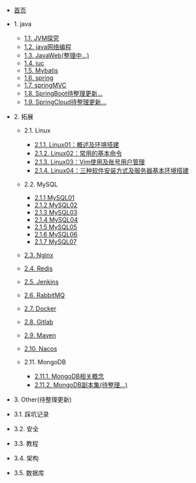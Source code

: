 * [首页](/)

* 1\. java
  * [1.1. JVM探究](1-java/1.1-JVM探究.md)
  * [1.2. java网络编程](1-java/1.2-网络编程.md)
  * [1.3. JavaWeb(整理中...)](1-java/1.3-JavaWeb.md)
  * [1.4. juc](1-java/1.4-juc.md)
  * [1.5. Mybatis](1-java/1.5-Mybatis.md)
  * [1.6. spring](1-java/1.6-spring.md)
  * [1.7. springMVC](1-java/1.7-springMVC.md)
  * [1.8. SpringBoot待整理更新...](1-java/1.8-SpringBoot.md)
  * [1.9. SpringCloud待整理更新...](1-java/1.8-SpringCloud.md)

* 2\. 拓展
  * 2.1. Linux
    * [2.1.1. Linux01：概述及环境搭建](2-extend/Linux01：概述及环境搭建.md)
    * [2.1.2. Linux02：常用的基本命令](2-extend/Linux02：常用的基本命令.md)
    * [2.1.3. Linux03：Vim使用及账号用户管理](2-extend/Linux03：Vim使用及账号用户管理.md)
    * [2.1.4. Linux04：三种软件安装方式及服务器基本环境搭建](2-extend/Linux04：三种软件安装方式及服务器基本环境搭建.md)
    
  * 2.2. MySQL
    * [2.1.1 MySQL01](2-extend/MySQL01：初识MySQL.md)
    * [2.1.2 MySQL02](2-extend/MySQL02：数据库操作.md)
    * [2.1.3 MySQL03](2-extend/MySQL03：DML语言.md)
    * [2.1.4 MySQL04](2-extend/MySQL04：使用DQL查询数据.md)
    * [2.1.5 MySQL05](2-extend/MySQL05：MySQL函数.md)
    * [2.1.6 MySQL06](2-extend/MySQL06：事务和索引.md)
    * [2.1.7 MySQL07](2-extend/MySQL07：权限及如何设计数据库.md)
  * [2.3. Nginx](2-extend/2.3-Nginx.md)
  * [2.4. Redis](2-extend/2.4-Redis.md)
  * [2.5. Jenkins](2-extend/2.5-Jenkins.md)
  * [2.6. RabbitMQ](2-extend/2.6-RabbitMQ.md)
  * [2.7. Docker](2-extend/2.7-Docker)
  * [2.8. Gitlab](2-extend/2.8-Gitlab)
  * [2.9. Maven](2-extend/2.9-Maven)
  * [2.10. Nacos](2-extend/2.10-Nacos)
  * 2.11. MongoDB
    * [2.11.1. MongoDB相关概念](2-extend/2.11.1-MongoDB相关概念.md)
    * [2.11.2. MongoDB副本集(待整理...)](2-extend/2.11.2-MongoDB副本集.md)
* 3\. Other(待整理更新)
 * 3.1. 踩坑记录
 * 3.2. 安全
 * 3.3. 教程
 * 3.4. 架构
 * 3.5. 数据库